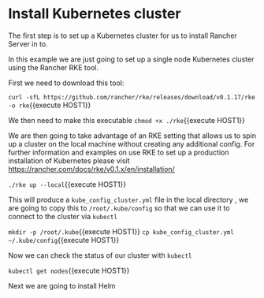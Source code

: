 
# Install Kubernetes cluster

The first step is to set up a Kubernetes cluster for us to install Rancher Server in to.

In this example we are just going to set up a single node Kubernetes cluster using the Rancher RKE tool.

First we need to download this tool:

`curl -sfL https://github.com/rancher/rke/releases/download/v0.1.17/rke -o rke`{{execute HOST1}}

We then need to make this executable
`chmod +x ./rke`{{execute HOST1}}

We are then going to take advantage of an RKE setting that allows us to spin up a cluster on the local machine without creating any additional config. For further information and examples on use RKE to set up a production installation of Kubernetes please visit https://rancher.com/docs/rke/v0.1.x/en/installation/

`./rke up --local`{{execute HOST1}}

This will produce a `kube_config_cluster.yml` file in the local directory , we are going to copy this to `/root/.kube/config` so that we can use it to connect to the cluster via `kubectl`

`mkdir -p /root/.kube`{{execute HOST1}}
`cp kube_config_cluster.yml ~/.kube/config`{{execute HOST1}}

Now we can check the status of our cluster with `kubectl`

`kubectl get nodes`{{execute HOST1}}

Next we are going to install Helm